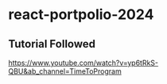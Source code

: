 # react-portpolio-2024


## Tutorial Followed
https://www.youtube.com/watch?v=yp6tRkS-QBU&ab_channel=TimeToProgram